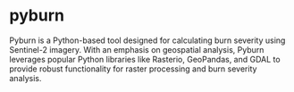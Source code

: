# pyburn
Pyburn is a Python-based tool designed for calculating burn severity using Sentinel-2 imagery. With an emphasis on geospatial analysis, Pyburn leverages popular Python libraries like Rasterio, GeoPandas, and GDAL to provide robust functionality for raster processing and burn severity analysis.
